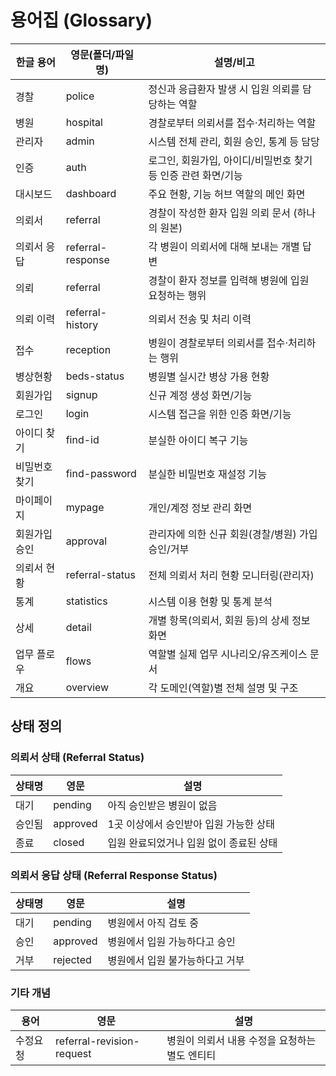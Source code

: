 # 용어집 (Glossary)

| 한글 용어         | 영문(폴더/파일명)         | 설명/비고 |
|------------------|--------------------------|-----------| 
| 경찰             | police                   | 정신과 응급환자 발생 시 입원 의뢰를 담당하는 역할 |
| 병원             | hospital                 | 경찰로부터 의뢰서를 접수·처리하는 역할 |
| 관리자           | admin                    | 시스템 전체 관리, 회원 승인, 통계 등 담당 |
| 인증             | auth                    | 로그인, 회원가입, 아이디/비밀번호 찾기 등 인증 관련 화면/기능 |
| 대시보드         | dashboard                | 주요 현황, 기능 허브 역할의 메인 화면 |
| 의뢰서            | referral                | 경찰이 작성한 환자 입원 의뢰 문서 (하나의 원본)
| 의뢰서 응답       | referral-response         | 각 병원이 의뢰서에 대해 보내는 개별 답변
| 의뢰            | referral                 | 경찰이 환자 정보를 입력해 병원에 입원 요청하는 행위|
| 의뢰 이력        | referral-history         | 의뢰서 전송 및 처리 이력 |
| 접수             | reception                | 병원이 경찰로부터 의뢰서를 접수·처리하는 행위 |
| 병상현황         | beds-status              | 병원별 실시간 병상 가용 현황 |
| 회원가입         | signup                   | 신규 계정 생성 화면/기능 |
| 로그인           | login                    | 시스템 접근을 위한 인증 화면/기능 |
| 아이디 찾기      | find-id                  | 분실한 아이디 복구 기능 |
| 비밀번호 찾기    | find-password            | 분실한 비밀번호 재설정 기능 |
| 마이페이지       | mypage                   | 개인/계정 정보 관리 화면 |
| 회원가입 승인    | approval                 | 관리자에 의한 신규 회원(경찰/병원) 가입 승인/거부 |
| 의뢰서 현황      | referral-status          | 전체 의뢰서 처리 현황 모니터링(관리자) |
| 통계             | statistics               | 시스템 이용 현황 및 통계 분석 |
| 상세             | detail                   | 개별 항목(의뢰서, 회원 등)의 상세 정보 화면 |
| 업무 플로우      | flows                    | 역할별 실제 업무 시나리오/유즈케이스 문서 |
| 개요             | overview                 | 각 도메인(역할)별 전체 설명 및 구조 |



## 상태 정의

### 의뢰서 상태 (Referral Status)
| 상태명 | 영문 | 설명 |
|--------|------|------|
| 대기 | pending | 아직 승인받은 병원이 없음 |
| 승인됨 | approved | 1곳 이상에서 승인받아 입원 가능한 상태 |
| 종료 | closed | 입원 완료되었거나 입원 없이 종료된 상태 |

### 의뢰서 응답 상태 (Referral Response Status)
| 상태명 | 영문 | 설명 |
|--------|------|------|
| 대기 | pending | 병원에서 아직 검토 중 |
| 승인 | approved | 병원에서 입원 가능하다고 승인 |
| 거부 | rejected | 병원에서 입원 불가능하다고 거부 |

### 기타 개념
| 용어 | 영문 | 설명 |
|------|------|------|
| 수정요청 | referral-revision-request | 병원이 의뢰서 내용 수정을 요청하는 별도 엔티티 |